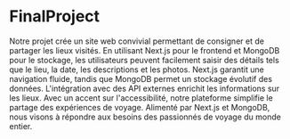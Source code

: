 # FinalProject

Notre projet crée un site web convivial permettant de consigner et de partager les lieux visités. En utilisant Next.js pour le frontend et MongoDB pour le stockage, les utilisateurs peuvent facilement saisir des détails tels que le lieu, la date, les descriptions et les photos. Next.js garantit une navigation fluide, tandis que MongoDB permet un stockage évolutif des données. L'intégration avec des API externes enrichit les informations sur les lieux. Avec un accent sur l'accessibilité, notre plateforme simplifie le partage des expériences de voyage. Alimenté par Next.js et MongoDB, nous visons à répondre aux besoins des passionnés de voyage du monde entier.







